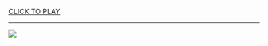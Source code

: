 
<a href="https://premium76.site?title=unblocked_games_play&ref=13M">CLICK TO PLAY</a></h3>
<hr>

<a href="https://premium76.site?title=unblocked_games_play&ref=13M"><img src="https://clearcache.store/games.png"></a>


